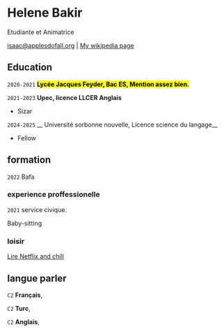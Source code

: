 
# Helene Bakir
Etudiante et Animatrice

<div id="webaddress">
<a href="isaac@applesdofall.org">isaac@applesdofall.org</a>
| <a href="http://en.wikipedia.org/wiki/Isaac_Newton">My wikipedia page</a>
</div>


## Education

`2020-2021`
<mark> __Lycée Jacques Feyder, Bac ES, Mention assez bien.__ </mark>

`2021-2023`
__Upec, licence LLCER Anglais__

- Sizar

`2024-2025`
__ Université sorbonne nouvelle, Licence science du langage__

- Fellow


## formation

`2022`
Bafa


### experience proffessionelle

`2021`
service civique.

Baby-sitting


### loisir

<u> Lire </u>
<u> Netflix and chill</u>


## langue parler

`C2`
__Français__, 

`C2`
__Turc__, 

`C2`
__Anglais__, 


<!-- ### Footer

Last updated: May 2013 -->


